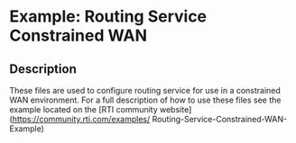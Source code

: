 # Example: Routing Service Constrained WAN

## Description

These files are used to configure routing service for use in a constrained WAN
environment. For a full description of how to use these files see the example
located on the [RTI community website](https://community.rti.com/examples/
Routing-Service-Constrained-WAN-Example)
